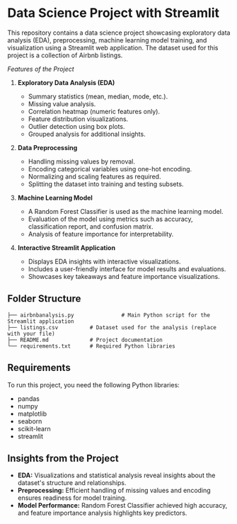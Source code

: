 # Data Science Project with Streamlit

This repository contains a data science project showcasing exploratory data analysis (EDA), preprocessing, machine learning model training, and visualization using a Streamlit web application. The dataset used for this project is a collection of Airbnb listings.

*Features of the Project*

1. **Exploratory Data Analysis (EDA)**
   - Summary statistics (mean, median, mode, etc.).
   - Missing value analysis.
   - Correlation heatmap (numeric features only).
   - Feature distribution visualizations.
   - Outlier detection using box plots.
   - Grouped analysis for additional insights.

2. **Data Preprocessing**
   - Handling missing values by removal.
   - Encoding categorical variables using one-hot encoding.
   - Normalizing and scaling features as required.
   - Splitting the dataset into training and testing subsets.

3. **Machine Learning Model**
   - A Random Forest Classifier is used as the machine learning model.
   - Evaluation of the model using metrics such as accuracy, classification report, and confusion matrix.
   - Analysis of feature importance for interpretability.

4. **Interactive Streamlit Application**
   - Displays EDA insights with interactive visualizations.
   - Includes a user-friendly interface for model results and evaluations.
   - Showcases key takeaways and feature importance visualizations.

## Folder Structure

```
├── airbnbanalysis.py               # Main Python script for the Streamlit application
├── listings.csv          # Dataset used for the analysis (replace with your file)
├── README.md             # Project documentation
└── requirements.txt      # Required Python libraries
```

## Requirements

To run this project, you need the following Python libraries:

- pandas
- numpy
- matplotlib
- seaborn
- scikit-learn
- streamlit



## Insights from the Project

- **EDA:** Visualizations and statistical analysis reveal insights about the dataset's structure and relationships.
- **Preprocessing:** Efficient handling of missing values and encoding ensures readiness for model training.
- **Model Performance:** Random Forest Classifier achieved high accuracy, and feature importance analysis highlights key predictors.



